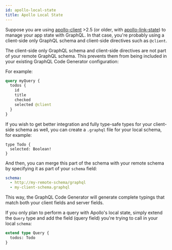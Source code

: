 ```yaml
---
id: apollo-local-state
title: Apollo Local State
---
```


Suppose you are using [apollo-client](https://apollographql.com/docs/react/v2/data/local-state) >2.5 (or older, with [apollo-link-state](https://apollographql.com/docs/link/links/state.html)) to manage your app state with GraphQL. In that case, you're probably using a client-side only GraphQL schema and client-side directives such as `@client`.

The client-side only GraphQL schema and client-side directives are not part of your remote GraphQL schema.
This prevents them from being included in your existing GraphQL Code Generator configuration:

For example:

```graphql
query myQuery {
  todos {
    id
    title
    checked
    selected @client
  }
}
```

If you wish to get better integration and fully type-safe types for your client-side schema as well, you can create a `.graphql` file for your local schema, for example:

```gql
type Todo {
  selected: Boolean!
}
```

And then, you can merge this part of the schema with your remote schema by specifying it as part of your `schema` field:

```yaml
schema:
  - http://my-remote-schema/graphql
  - my-client-schema.graphql
```

This way, the GraphQL Code Generator will generate complete typings that match both your client fields and server fields.

If you only plan to perform a query with Apollo's local state, simply extend the `Query` type and add the field (query field) you're trying to call in your local `schema`:

```graphql
extend type Query {
  todos: Todo
}
```
